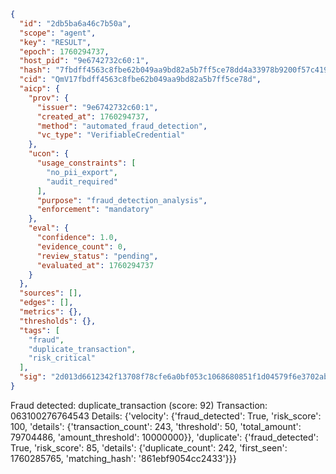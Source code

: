 ```json
{
  "id": "2db5ba6a46c7b50a",
  "scope": "agent",
  "key": "RESULT",
  "epoch": 1760294737,
  "host_pid": "9e6742732c60:1",
  "hash": "7fbdff4563c8fbe62b049aa9bd82a5b7ff5ce78dd4a33978b9200f57c419533d",
  "cid": "QmV17fbdff4563c8fbe62b049aa9bd82a5b7ff5ce78d",
  "aicp": {
    "prov": {
      "issuer": "9e6742732c60:1",
      "created_at": 1760294737,
      "method": "automated_fraud_detection",
      "vc_type": "VerifiableCredential"
    },
    "ucon": {
      "usage_constraints": [
        "no_pii_export",
        "audit_required"
      ],
      "purpose": "fraud_detection_analysis",
      "enforcement": "mandatory"
    },
    "eval": {
      "confidence": 1.0,
      "evidence_count": 0,
      "review_status": "pending",
      "evaluated_at": 1760294737
    }
  },
  "sources": [],
  "edges": [],
  "metrics": {},
  "thresholds": {},
  "tags": [
    "fraud",
    "duplicate_transaction",
    "risk_critical"
  ],
  "sig": "2d013d6612342f13708f78cfe6a0bf053c1068680851f1d04579f6e3702ab259"
}
```

Fraud detected: duplicate_transaction (score: 92)
Transaction: 063100276764543
Details: {'velocity': {'fraud_detected': True, 'risk_score': 100, 'details': {'transaction_count': 243, 'threshold': 50, 'total_amount': 79704486, 'amount_threshold': 10000000}}, 'duplicate': {'fraud_detected': True, 'risk_score': 85, 'details': {'duplicate_count': 242, 'first_seen': 1760285765, 'matching_hash': '861ebf9054cc2433'}}}